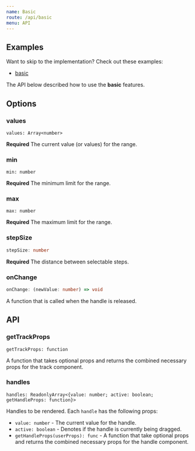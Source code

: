 ```yaml
---
name: Basic
route: /api/basic
menu: API
---
```


## Examples
Want to skip to the implementation? Check out these examples:

- [basic](../examples/basic)

The API below described how to use the **basic** features.

## Options

### values

```tsx
values: Array<number>
```
**Required** The current value (or values) for the range.

### min

```tsx
min: number
```
**Required** The minimum limit for the range.

### max

```tsx
max: number
```
**Required** The maximum limit for the range.

### stepSize

```ts
stepSize: number
```
**Required** The distance between selectable steps.

### onChange

```ts
onChange: (newValue: number) => void
```
A function that is called when the handle is released.

## API

### getTrackProps
```tsx
getTrackProps: function
```
A function that takes optional props and returns the combined necessary props for the track component.

### handles
```tsx
handles: ReadonlyArray<{value: number; active: boolean; getHandleProps: function}>
```
Handles to be rendered. Each `handle` has the following props:
  - `value: number` - The current value for the handle.
  - `active: boolean` - Denotes if the handle is currently being dragged.
  - `getHandleProps(userProps): func` - A function that take optional props and returns the combined necessary props for the handle component.

